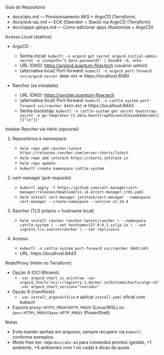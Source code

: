 Guia do Repositório

- docs/aks.md — Provisionamento AKS + ArgoCD (Terraform)
- docs/eck-iac.md — ECK (Operator + Stack) via ArgoCD (Terraform)
- docs/apps-gitops.md — Como adicionar apps (Kustomize + ArgoCD)

Acesso Local (atalhos)

- ArgoCD
  - Senha inicial: `kubectl -n argocd get secret argocd-initial-admin-secret -o jsonpath="{.data.password}" | base64 -d; echo`
  - URL (DNS): https://argocd.quantum-flow.tech (usuário: admin)
  - (alternativa local) Port-forward: `kubectl -n argocd port-forward svc/argocd-server 8080:443` => https://localhost:8080

- Rancher (se instalado)
  - URL (DNS): https://rancher.quantum-flow.tech
  - (alternativa local) Port-forward: `kubectl -n cattle-system port-forward svc/rancher 8443:443` => https://localhost:8443
  - Senha bootstrap: `kubectl -n cattle-system get secret bootstrap-secret -o go-template='{{.data.bootstrapPassword|base64decode}}{{"\n"}}'`

Instalar Rancher via Helm (opcional)

1) Repositórios e namespace
   - `helm repo add rancher-latest https://releases.rancher.com/server-charts/latest`
   - `helm repo add jetstack https://charts.jetstack.io`
   - `helm repo update`
   - `kubectl create namespace cattle-system`

2) cert-manager (pré-requisito)
   - `kubectl apply -f https://github.com/cert-manager/cert-manager/releases/download/v1.14.4/cert-manager.crds.yaml`
   - `helm install cert-manager jetstack/cert-manager --namespace cert-manager --create-namespace --version v1.14.4`

3) Rancher (TLS próprio + hostname local)
   - `helm install rancher rancher-latest/rancher \
       --namespace cattle-system \
       --set hostname=127.0.0.1.sslip.io \
       --set ingress.tls.source=rancher \
       --set replicas=1`

4) Acesso
   - `kubectl -n cattle-system port-forward svc/rancher 8443:443`
   - URL: https://localhost:8443

Rede/Proxy (Helm no Terraform)

- Opção A (OCI Bitnami):
  - `-var argocd_chart_is_oci=true -var argocd_chart="oci://registry-1.docker.io/bitnamicharts/argo-cd" -var argocd_chart_version="<versão>"`
- Opção B (manifesto):
  - `-var install_argocd=false` e aplicar `install.yaml` oficial com kubectl
- Exporte proxy: `HTTPS_PROXY`/`HTTP_PROXY` (Linux/WSL) ou `$env:HTTPS_PROXY`/`$env:HTTP_PROXY` (PowerShell)

Notas

- Evite manter senhas em arquivos; sempre recupere via `kubectl` conforme exemplos.
- Modo free tier: veja `docs/aks.md` para comandos prontos (gestão, +1 ambiente, +4 ambientes com 1 nó cada) e dicas de quota.
